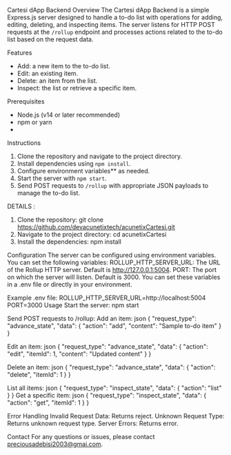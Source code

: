Cartesi dApp Backend
Overview
The Cartesi dApp Backend is a simple Express.js server designed to handle a to-do list with operations for adding, editing, deleting, and inspecting items. The server listens for HTTP POST requests at the `/rollup` endpoint and processes actions related to the to-do list based on the request data.

Features
- Add: a new item to the to-do list.
- Edit: an existing item.
- Delete: an item from the list.
- Inspect: the list or retrieve a specific item.

Prerequisites
- Node.js (v14 or later recommended)
- npm or yarn
- 
Instructions

1. Clone the repository and navigate to the project directory.
2. Install dependencies using `npm install`.
3. Configure environment variables** as needed.
4. Start the server with `npm start`.
5. Send POST requests to `/rollup` with appropriate JSON payloads to manage the to-do list.

DETAILS :
1. Clone the repository:
    git clone https://github.com/devacunetixtech/acunetixCartesi.git
2. Navigate to the project directory:
    cd acunetixCartesi
3. Install the dependencies:
  npm install

Configuration
The server can be configured using environment variables. You can set the following variables:
  ROLLUP_HTTP_SERVER_URL: The URL of the Rollup HTTP server. Default is http://127.0.0.1:5004.
  PORT: The port on which the server will listen. Default is 3000.
You can set these variables in a .env file or directly in your environment.

Example .env file:
  ROLLUP_HTTP_SERVER_URL=http://localhost:5004
  PORT=3000
Usage
Start the server:
  npm start
  
Send POST requests to /rollup:
Add an item:
json
  {
    "request_type": "advance_state",
    "data": {
      "action": "add",
      "content": "Sample to-do item"
    }
  }
  
Edit an item:
json
  {
    "request_type": "advance_state",
    "data": {
      "action": "edit",
      "itemId": 1,
      "content": "Updated content"
    }
  }
  
Delete an item:
json
  {
    "request_type": "advance_state",
    "data": {
      "action": "delete",
      "itemId": 1
    }
  }
  
List all items:
json
  {
    "request_type": "inspect_state",
    "data": {
      "action": "list"
    }
  }
Get a specific item:
json
  {
    "request_type": "inspect_state",
    "data": {
      "action": "get",
      "itemId": 1
    }
  }
  
Error Handling
Invalid Request Data: Returns reject.
Unknown Request Type: Returns unknown request type.
Server Errors: Returns error.

Contact
For any questions or issues, please contact preciousadebisi2003@gmai.com.
